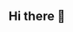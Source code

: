 ## Hi there 👋

<!--
**eladle21/eladle21** is a ✨ _special_ ✨ repository because its `README.md` (this file) appears on your GitHub profile.

Here are some ideas to get you started:

- 🔭 I’m currently working on various data science ecostystem classes at BYU.
- 🌱 I’m currently learning about the value that data science can bring to a professional sports team.
- 📫 How to reach me through email: eladle21@gmail.com
-->
